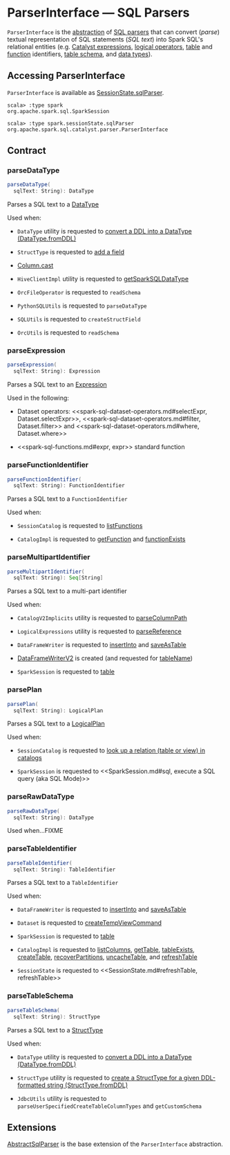 # ParserInterface &mdash; SQL Parsers

`ParserInterface` is the [abstraction](#contract) of [SQL parsers](#extensions) that can convert (_parse_) textual representation of SQL statements (_SQL text_) into Spark SQL's relational entities (e.g. [Catalyst expressions](#parseExpression), [logical operators](#parsePlan), [table](#parseTableIdentifier) and [function](#parseFunctionIdentifier) identifiers, [table schema](#parseTableSchema), and [data types](#parseDataType)).

## Accessing ParserInterface

`ParserInterface` is available as [SessionState.sqlParser](../SessionState.md#sqlParser).

```text
scala> :type spark
org.apache.spark.sql.SparkSession

scala> :type spark.sessionState.sqlParser
org.apache.spark.sql.catalyst.parser.ParserInterface
```

## Contract

### <span id="parseDataType"> parseDataType

```scala
parseDataType(
  sqlText: String): DataType
```

Parses a SQL text to a [DataType](../types/DataType.md)

Used when:

* `DataType` utility is requested to [convert a DDL into a DataType (DataType.fromDDL)](../types/DataType.md#fromDDL)

* `StructType` is requested to [add a field](../types/StructType.md#add)

* [Column.cast](../Column.md#cast)

* `HiveClientImpl` utility is requested to [getSparkSQLDataType](../hive/HiveClientImpl.md#getSparkSQLDataType)

* `OrcFileOperator` is requested to `readSchema`

* `PythonSQLUtils` is requested to `parseDataType`

* `SQLUtils` is requested to `createStructField`

* `OrcUtils` is requested to `readSchema`

### <span id="parseExpression"> parseExpression

```scala
parseExpression(
  sqlText: String): Expression
```

Parses a SQL text to an [Expression](../expressions/Expression.md)

Used in the following:

* Dataset operators: <<spark-sql-dataset-operators.md#selectExpr, Dataset.selectExpr>>, <<spark-sql-dataset-operators.md#filter, Dataset.filter>> and <<spark-sql-dataset-operators.md#where, Dataset.where>>

* <<spark-sql-functions.md#expr, expr>> standard function

### <span id="parseFunctionIdentifier"> parseFunctionIdentifier

```scala
parseFunctionIdentifier(
  sqlText: String): FunctionIdentifier
```

Parses a SQL text to a `FunctionIdentifier`

Used when:

* `SessionCatalog` is requested to [listFunctions](../SessionCatalog.md#listFunctions)

* `CatalogImpl` is requested to [getFunction](../CatalogImpl.md#getFunction) and [functionExists](../CatalogImpl.md#functionExists)

### <span id="parseMultipartIdentifier"> parseMultipartIdentifier

```scala
parseMultipartIdentifier(
  sqlText: String): Seq[String]
```

Parses a SQL text to a multi-part identifier

Used when:

* `CatalogV2Implicits` utility is requested to [parseColumnPath](CatalogV2Implicits.md#parseColumnPath)

* `LogicalExpressions` utility is requested to [parseReference](LogicalExpressions.md#parseReference)

* `DataFrameWriter` is requested to [insertInto](../DataFrameWriter.md#insertInto) and [saveAsTable](../DataFrameWriter.md#saveAsTable)

* [DataFrameWriterV2](../DataFrameWriterV2.md) is created (and requested for [tableName](../DataFrameWriterV2.md#tableName))

* `SparkSession` is requested to [table](../SparkSession.md#table)

### <span id="parsePlan"> parsePlan

```scala
parsePlan(
  sqlText: String): LogicalPlan
```

Parses a SQL text to a [LogicalPlan](../logical-operators/LogicalPlan.md)

Used when:

* `SessionCatalog` is requested to [look up a relation (table or view) in catalogs](../SessionCatalog.md#lookupRelation)

* `SparkSession` is requested to <<SparkSession.md#sql, execute a SQL query (aka SQL Mode)>>

### <span id="parseRawDataType"> parseRawDataType

```scala
parseRawDataType(
  sqlText: String): DataType
```

Used when...FIXME

### <span id="parseTableIdentifier"> parseTableIdentifier

```scala
parseTableIdentifier(
  sqlText: String): TableIdentifier
```

Parses a SQL text to a `TableIdentifier`

Used when:

* `DataFrameWriter` is requested to [insertInto](../DataFrameWriter.md#insertInto) and [saveAsTable](../DataFrameWriter.md#saveAsTable)

* `Dataset` is requested to [createTempViewCommand](../spark-sql-Dataset-basic-actions.md#createTempViewCommand)

* `SparkSession` is requested to [table](../SparkSession.md#table)

* `CatalogImpl` is requested to [listColumns](../CatalogImpl.md#listColumns), [getTable](../CatalogImpl.md#getTable), [tableExists](../CatalogImpl.md#tableExists), [createTable](../CatalogImpl.md#createTable), [recoverPartitions](../CatalogImpl.md#recoverPartitions), [uncacheTable](../CatalogImpl.md#uncacheTable), and [refreshTable](../CatalogImpl.md#refreshTable)

* `SessionState` is requested to <<SessionState.md#refreshTable, refreshTable>>

### <span id="parseTableSchema"> parseTableSchema

```scala
parseTableSchema(
  sqlText: String): StructType
```

Parses a SQL text to a [StructType](../types/StructType.md)

Used when:

* `DataType` utility is requested to [convert a DDL into a DataType (DataType.fromDDL)](../types/DataType.md#fromDDL)

* `StructType` utility is requested to [create a StructType for a given DDL-formatted string (StructType.fromDDL)](../types/StructType.md#fromDDL)

* `JdbcUtils` utility is requested to `parseUserSpecifiedCreateTableColumnTypes` and `getCustomSchema`

## Extensions

[AbstractSqlParser](AbstractSqlParser.md) is the base extension of the `ParserInterface` abstraction.
